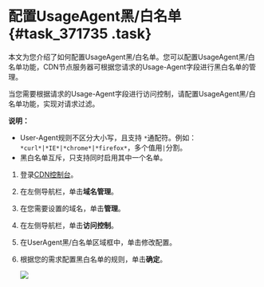 # 配置UsageAgent黑/白名单 {#task_371735 .task}

本文为您介绍了如何配置UsageAgent黑/白名单。您可以配置UsageAgent黑/白名单功能，CDN节点服务器可根据您请求的Usage-Agent字段进行黑白名单的管理。

当您需要根据请求的Usage-Agent字段进行访问控制，请配置UsageAgent黑/白名单功能，实现对请求过滤。

**说明：** 

-   User-Agent规则不区分大小写，且支持 `*`通配符。例如：`*curl*|*IE*|*chrome*|*firefox*`，多个值用`|`分割。
-   黑白名单互斥，只支持同时启用其中一个名单。

1.  登录[CDN控制台](https://cdnnext.console.aliyun.com/overview)。
2.  在左侧导航栏，单击**域名管理**。
3.  在您需要设置的域名，单击**管理**。
4.  在左侧导航栏，单击**访问控制**。
5.  在UserAgent黑/白名单区域框中，单击修改配置。
6.  根据您的需求配置黑白名单的规则，单击**确定**。 

    ![](http://static-aliyun-doc.oss-cn-hangzhou.aliyuncs.com/assets/img/301857/155911127148023_zh-CN.png)


